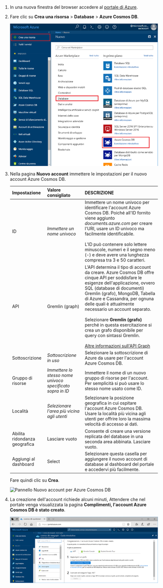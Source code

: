 1. In una nuova finestra del browser accedere al [portale di Azure](https://portal.azure.com/).

2. Fare clic su **Crea una risorsa** > **Database** > **Azure Cosmos DB**.
   
   ![Riquadro "Database" nel portale di Azure](./media/cosmos-db-create-dbaccount-graph/create-nosql-db-databases-json-tutorial-1.png)

3. Nella pagina **Nuovo account** immettere le impostazioni per il nuovo account Azure Cosmos DB. 

    Impostazione|Valore consigliato|DESCRIZIONE
    ---|---|---
    ID|*Immettere un nome univoco*|Immettere un nome univoco per identificare l'account Azure Cosmos DB. Poiché alI'ID fornito viene aggiunto *documents.azure.com* per creare l'URI, usare un ID univoco ma facilmente identificabile.<br><br>L'ID può contenere solo lettere minuscole, numeri e il segno meno (-) e deve avere una lunghezza compresa tra 3 e 50 caratteri.
    API|Gremlin (graph)|L'API determina il tipo di account da creare. Azure Cosmos DB offre cinque API per soddisfare le esigenze dell'applicazione, ovvero SQL (database di documenti) Gremlin (grafo), MongoDB, Tabella di Azure e Cassandra, per ognuna delle quali è attualmente necessario un account separato. <br><br>Selezionare **Gremlin (grafo)** perché in questa esercitazione si crea un grafo disponibile per query con sintassi Gremlin.<br><br>[Altre informazioni sull'API Graph](../articles/cosmos-db/graph-introduction.md)
    Sottoscrizione|*Sottoscrizione in uso*|Selezionare la sottoscrizione di Azure da usare per l'account Azure Cosmos DB. 
    Gruppo di risorse|*Immettere lo stesso nome univoco specificato sopra in ID*|Immettere il nome di un nuovo gruppo di risorse per l'account. Per semplicità si può usare lo stesso nome usato come ID. 
    Località|*Selezionare l'area più vicina agli utenti*|Selezionare la posizione geografica in cui ospitare l'account Azure Cosmos DB. Usare la località più vicina agli utenti per offrire loro la massima velocità di accesso ai dati.
    Abilita ridondanza geografica| Lasciare vuoto | Consente di creare una versione replicata del database in una seconda area abbinata. Lasciare vuoto.  
    Aggiungi al dashboard | Select | Selezionare questa casella per aggiungere il nuovo account di database al dashboard del portale e accedervi più facilmente.

    Fare quindi clic su **Crea**.

    ![Pannello Nuovo account per Azure Cosmos DB](./media/cosmos-db-create-dbaccount-graph/create-nosql-db-databases-json-tutorial-2.png)

4. La creazione dell'account richiede alcuni minuti, Attendere che nel portale venga visualizzata la pagina **Complimenti, l'account Azure Cosmos DB è stato creato**.

    ![Riquadro Notifiche del portale di Azure](./media/cosmos-db-create-dbaccount-graph/azure-cosmos-db-graph-created.png)